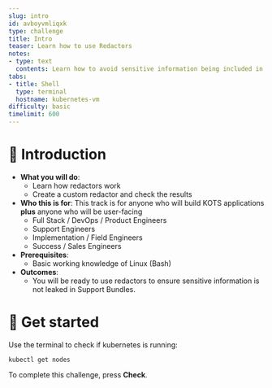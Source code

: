 ```yaml
---
slug: intro
id: avboyvmliqxk
type: challenge
title: Intro
teaser: Learn how to use Redactors
notes:
- type: text
  contents: Learn how to avoid sensitive information being included in a Support Bundle
tabs:
- title: Shell
  type: terminal
  hostname: kubernetes-vm
difficulty: basic
timelimit: 600
---
```


👋 Introduction
===============

* **What you will do**:
    * Learn how redactors work
    * Create a custom redactor and check the results
* **Who this is for**: This track is for anyone who will build KOTS applications **plus** anyone who will be user-facing
    * Full Stack / DevOps / Product Engineers
    * Support Engineers
    * Implementation / Field Engineers
    * Success / Sales Engineers
* **Prerequisites**:
    * Basic working knowledge of Linux (Bash)
* **Outcomes**:
    * You will be ready to use redactors to ensure sensitive information is not leaked in Support Bundles.

🐚 Get started
===============

Use the terminal to check if kubernetes is running:

```
kubectl get nodes
```

To complete this challenge, press **Check**.